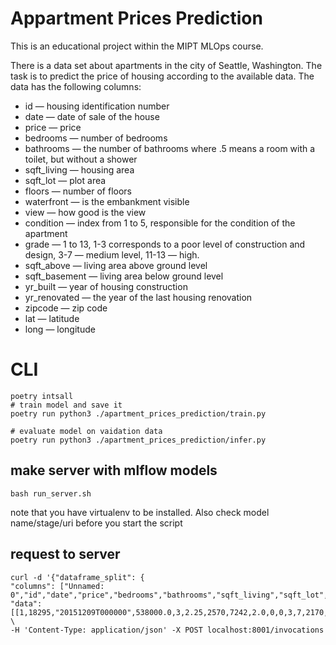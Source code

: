 # Appartment Prices Prediction

This is an educational project within the MIPT MLOps course.

There is a data set about apartments in the city of Seattle, Washington. The task is to predict the price of housing according to the available data.
The data has the following columns:
* id — housing identification number
* date — date of sale of the house
* price — price
* bedrooms — number of bedrooms
* bathrooms — the number of bathrooms where .5 means a room with a toilet, but without a shower
* sqft_living — housing area
* sqft_lot — plot area
* floors — number of floors
* waterfront — is the embankment visible
* view — how good is the view
* condition — index from 1 to 5, responsible for the condition of the apartment
* grade — 1 to 13, 1-3 corresponds to a poor level of construction and design, 3-7 — medium level, 11-13 — high.
* sqft_above — living area above ground level
* sqft_basement — living area below ground level
* yr_built — year of housing construction
* yr_renovated — the year of the last housing renovation
* zipcode — zip code
* lat — latitude
* long — longitude

# CLI

```
poetry intsall
# train model and save it
poetry run python3 ./apartment_prices_prediction/train.py

# evaluate model on vaidation data
poetry run python3 ./apartment_prices_prediction/infer.py
```

## make server with mlflow models

```
bash run_server.sh
```
note that you have virtualenv to be installed. Also check model name/stage/uri before you start the script

## request to server
```
curl -d '{"dataframe_split": {
"columns": ["Unnamed: 0","id","date","price","bedrooms","bathrooms","sqft_living","sqft_lot","floors","waterfront","view","condition","grade","sqft_above","sqft_basement","yr_built","yr_renovated","zipcode","lat","long","sqft_living15","sqft_lot15"],
"data": [[1,18295,"20151209T000000",538000.0,3,2.25,2570,7242,2.0,0,0,3,7,2170,400,1951,1991,98125,47.721,-122.319,1690,7639]]}}' \
-H 'Content-Type: application/json' -X POST localhost:8001/invocations
```

